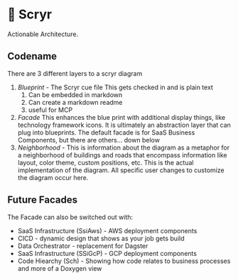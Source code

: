 # 🔮 Scryr

Actionable Architecture.

## Codename

There are 3 different layers to a scryr diagram

1. _Blueprint_ - The Scryr cue file This gets checked in and is plain text
   1. Can be embedded in markdown
   2. Can create a markdown readme
   3. useful for MCP
2. _Facade_ This enhances the blue print with additional display things, like
   technology framework icons. 
   It is ultimately an abstraction layer that can plug into blueprints. 
   The default facade is for SaaS Business
   Components, but there are others... down below
3. _Neighborhood_ - This is information about the diagram as a metaphor for a
   neighborhood of buildings and roads that encompass information like layout,
   color theme, custom positions, etc.
   This is the actual implementation of the diagram. All specific user changes to customize the diagram occur here.

## Future Facades

The Facade can also be switched out with:

- SaaS Infrastructure (SsiAws) - AWS deployment components
- CICD - dynamic design that shows as your job gets build
- Data Orchestrator - replacement for Dagster
- SaaS Infrastructure (SSiGcP) - GCP deployment components
- Code Hiearchy (Sch) - Showing how code relates to business processes and
  more of a Doxygen view
